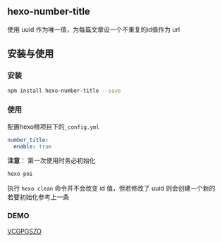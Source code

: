 ## hexo-number-title
使用 uuid 作为唯一值，为每篇文章设一个不重复的id值作为 url

## 安装与使用

### 安装
```bash
npm install hexo-number-title --save
```
### 使用
配置hexo根项目下的`_config.yml`

```yml
number_title:
  enable: true
```
**注意**：
第一次使用时务必初始化
```bash
hexo poi
```

执行 `hexo clean` 命令并不会改变 id 值，但若修改了 uuid 则会创建一个新的    
若要初始化参考上一条

### DEMO
[VCGPGSZO](hluglk.top)